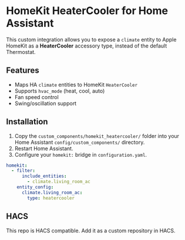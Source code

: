 # HomeKit HeaterCooler for Home Assistant

This custom integration allows you to expose a `climate` entity to Apple HomeKit as a **HeaterCooler** accessory type, instead of the default Thermostat.

## Features
- Maps HA `climate` entities to HomeKit `HeaterCooler`
- Supports `hvac_mode` (heat, cool, auto)
- Fan speed control
- Swing/oscillation support

## Installation
1. Copy the `custom_components/homekit_heatercooler/` folder into your Home Assistant `config/custom_components/` directory.
2. Restart Home Assistant.
3. Configure your `homekit:` bridge in `configuration.yaml`.

```yaml
homekit:
  - filter:
      include_entities:
        - climate.living_room_ac
    entity_config:
      climate.living_room_ac:
        type: heatercooler
```

## HACS
This repo is HACS compatible. Add it as a custom repository in HACS.

